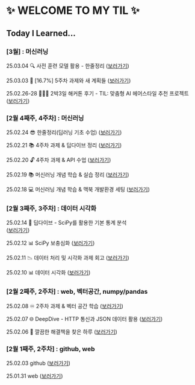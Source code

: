 # ✨ WELCOME TO MY TIL ✨

## Today I Learned...

### [3월] : 머신러닝
25.03.04 🔍 사전 훈련 모델 활용 - 한줄정리
 ([보러가기](https://github.com/sunnyanna0/anna-til/blob/main/3.%20march/2025-03-04.md))

25.03.03 🌙 [16.7%] 5주차 과제와 새 계획들
 ([보러가기](https://github.com/sunnyanna0/anna-til/blob/main/3.%20march/2025-03-03.md))

25.02.26-28 💇🏻‍♀️ 2박3일 해커톤 후기 - TIL: 맞춤형 AI 헤어스타일 추천 프로젝트
 ([보러가기](https://github.com/sunnyanna0/anna-til/blob/main/3.%20march/2025-03-01.md))

### [2월 4째주, 4주차] : 머신러닝

25.02.24 😎 한줄정리(딥러닝 기초 수업)
 ([보러가기](https://github.com/sunnyanna0/anna-til/blob/main/2.%20february/2025-02-24.md))

25.02.21 📚 4주차 과제 & 딥다이브 정리
 ([보러가기](https://github.com/sunnyanna0/anna-til/blob/main/2.%20february/2025-02-21.md))

25.02.20 🔓 4주차 과제 & API 수업
 ([보러가기](https://github.com/sunnyanna0/anna-til/blob/main/2.%20february/2025-02-20.md))


25.02.19 📚 머신러닝 개념 학습 & 실습 정리
 ([보러가기](https://github.com/sunnyanna0/anna-til/blob/main/2.%20february/2025-02-19.md))

25.02.18 💻 머신러닝 개념 학습 & 맥북 개발환경 세팅
 ([보러가기](https://github.com/sunnyanna0/anna-til/blob/main/2.%20february/2025-02-18.md))


### [2월 3째주, 3주차] : 데이터 시각화

25.02.14 🧴 딥다이브 - SciPy를 활용한 기본 통계 분석  
 ([보러가기](https://github.com/sunnyanna0/anna-til/blob/main/2.%20february/2025-02-14.md))

25.02.12 📊 SciPy 보충심화
 ([보러가기](https://github.com/sunnyanna0/anna-til/blob/main/2.%20february/2025-02-12.md))

25.02.11 📉 데이터 처리 및 시각화 과제 회고
 ([보러가기](https://github.com/sunnyanna0/anna-til/blob/main/2.%20february/2025-02-11.md))

25.02.10 📊 데이터 시각화
 ([보러가기](https://github.com/sunnyanna0/anna-til/blob/main/2.%20february/2025-02-10.md))

### [2월 2째주, 2주차] : web, 벡터공간, numpy/pandas

25.02.08 ♾️ 2주차 과제 & 벡터 공간 학습
 ([보러가기](https://github.com/sunnyanna0/anna-til/blob/main/2.%20february/2025-02-08.md))

25.02.07 🌐 DeepDive - HTTP 통신과 JSON 데이터 활용
 ([보러가기](https://github.com/sunnyanna0/anna-til/blob/main/2.%20february/2025-02-07.md))

25.02.06 🚀 깔끔한 해결책을 찾은 하루 ([보러가기](https://github.com/sunnyanna0/anna-til/blob/main/2.%20february/2025-02-06.md))

### [2월 1째주, 2주차] : github, web

25.02.03 github ([보러가기](https://github.com/100-hours-a-week/anna-til/blob/main/2.%20february/2025-02-03.md))

25.01.31 web ([보러가기](https://github.com/100-hours-a-week/anna-til/blob/main/1.%20january/2025-01-31.md))